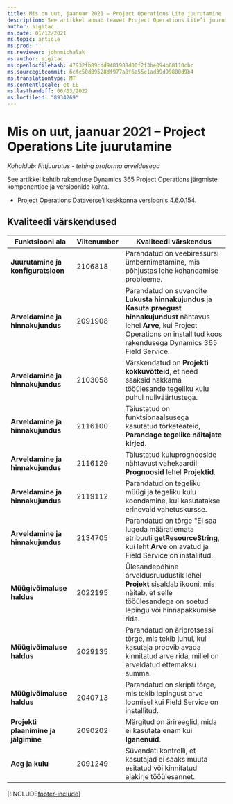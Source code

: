 ```yaml
---
title: Mis on uut, jaanuar 2021 – Project Operations Lite juurutamine
description: See artikkel annab teavet Project Operations Lite’i juurutuse 2021. aasta jaanuari väljalaskes saadaolevate kvaliteedivärskenduste kohta.
author: sigitac
ms.date: 01/12/2021
ms.topic: article
ms.prod: ''
ms.reviewer: johnmichalak
ms.author: sigitac
ms.openlocfilehash: 47932fb89cdd9481988d00f2f3be094b68110cbc
ms.sourcegitcommit: 6cfc50d89528df977a8f6a55c1ad39d99800d9b4
ms.translationtype: MT
ms.contentlocale: et-EE
ms.lasthandoff: 06/03/2022
ms.locfileid: "8934269"
---
```

# <a name="whats-new-january-2021---project-operations-lite-deployment"></a>Mis on uut, jaanuar 2021 – Project Operations Lite juurutamine


_Kohaldub: lihtjuurutus - tehing proforma arveldusega_

See artikkel kehtib rakenduse Dynamics 365 Project Operations järgmiste komponentide ja versioonide kohta.

  - Project Operations Dataverse’i keskkonna versioonis 4.6.0.154.
  
## <a name="quality-updates"></a>Kvaliteedi värskendused

| **Funktsiooni ala** | **Viitenumber** | **Kvaliteedi värskendus** |
| --- | --- | --- |
| **Juurutamine ja konfiguratsioon** | 2106818 | Parandatud on veebiressursi ümbernimetamine, mis põhjustas lehe kohandamise probleeme. |
| **Arveldamine ja hinnakujundus** | 2091908 | Parandatud on suvandite **Lukusta hinnakujundus** ja **Kasuta praegust hinnakujundust** nähtavus lehel **Arve**, kui Project Operations on installitud koos rakendusega Dynamics 365 Field Service. |
| **Arveldamine ja hinnakujundus** | 2103058 | Värskendatud on **Projekti kokkuvõtteid**, et need saaksid hakkama tööülesande tegeliku kulu puhul nullväärtustega. |
| **Arveldamine ja hinnakujundus** | 2116100 | Täiustatud on funktsionaalsusega kasutatud tõrketeateid, **Parandage tegelike näitajate kirjed**. |
| **Arveldamine ja hinnakujundus** | 2116129 | Täiustatud kuluprognooside nähtavust vahekaardil **Prognoosid** lehel **Projektid**. |
| **Arveldamine ja hinnakujundus** | 2119112 | Parandatud on tegeliku müügi ja tegeliku kulu koondamine, kui kasutatakse erinevaid vahetuskursse. |
| **Arveldamine ja hinnakujundus** | 2134705 | Parandatud on tõrge "Ei saa lugeda määratlemata atribuuti **getResourceString**, kui leht **Arve** on avatud ja Field Service on installitud. |
| **Müügivõimaluse haldus** | 2022195 | Ülesandepõhine arveldusruudustik lehel **Projekt** sisaldab ikooni, mis näitab, et selle tööülesandega on soetud lepingu või hinnapakkumise rida. |
| **Müügivõimaluse haldus** | 2029135 | Parandatud on äriprotsessi tõrge, mis tekib juhul, kui kasutaja proovib avada kinnitatud arve rida, millel on arveldatud ettemaksu summa. |
| **Müügivõimaluse haldus** | 2040713 | Parandatud on skripti tõrge, mis tekib lepingust arve loomisel kui Field Service on installitud. |
| **Projekti plaanimine ja jälgimine** | 2090202 | Märgitud on ärireeglid, mida ei kasutata enam kui **Iganenuid**. |
| **Aeg ja kulu** | 2091249 | Süvendati kontrolli, et kasutajad ei saaks muuta esitatud või kinnitatud ajakirje tööülesannet. |


[!INCLUDE[footer-include](../../includes/footer-banner.md)]